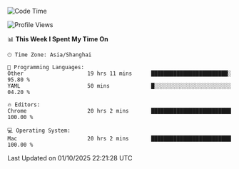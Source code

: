 <!--START_SECTION:waka-->
![Code Time](http://img.shields.io/badge/Code%20Time-4%2C505%20hrs%2028%20mins-blue)

![Profile Views](http://img.shields.io/badge/Profile%20Views-0-blue)

📊 **This Week I Spent My Time On** 

```text
🕑︎ Time Zone: Asia/Shanghai

💬 Programming Languages: 
Other                    19 hrs 11 mins      ████████████████████████░   95.80 % 
YAML                     50 mins             █░░░░░░░░░░░░░░░░░░░░░░░░   04.20 % 

🔥 Editors: 
Chrome                   20 hrs 2 mins       █████████████████████████   100.00 % 

💻 Operating System: 
Mac                      20 hrs 2 mins       █████████████████████████   100.00 % 
```


 Last Updated on 01/10/2025 22:21:28 UTC
<!--END_SECTION:waka-->